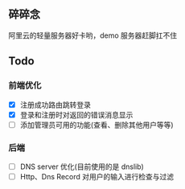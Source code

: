 ## 碎碎念

阿里云的轻量服务器好卡哟，demo 服务器赶脚扛不住

## Todo
### 前端优化

- [x] 注册成功路由跳转登录
- [x] 登录和注册时对返回的错误消息显示
- [ ] 添加管理员可用的功能(查看、删除其他用户等等)

### 后端

- [ ] DNS server 优化(目前使用的是 dnslib)
- [ ] Http、Dns Record 对用户的输入进行检查与过滤
